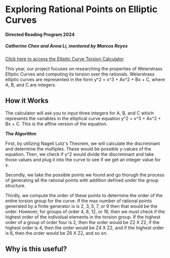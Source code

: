 # Exploring Rational Points on Elliptic Curves

#### Directed Reading Program 2024
##### Catherine Chen and Anna Li, mentored by Marcos Reyes

[Click here to access the Elliptic Curve Torsion Calculator](https://replit.com/@annajli/Elliptic-Curve-Calculator)

This year, our project focuses on researching the properties of Weierstrass Elliptic Curves and computing its torsion over the rationals. Weierstrass elliptic curves are represented in the form y^2 = x^3 + Ax^2 + Bx + C, where A, B, and C are integers.

## How it Works

The calculator will ask you to input three integers for A, B, and C which represents the variables in the elliptical curve equation y^2 = x^3 + Ax^2 + Bx + C. This is the affine version of the equation. 

**The Algorithm**

First, by utilizing Nagell Lutz's Theorem, we will calculate the discriminant and determine the multiples. These would be possible y-values of the equation. Then, we check if y^2 would divide the discriminant and take those values and plug it into the curve to see if we get an integer value for x. 

Secondly, we take the possible points we found and go thorugh the process of generating all the rational points with addition defined under the group structure. 

Thirdly, we compute the order of these points to determine the order of the entire torsion group for the curve. If the max number of rational points generated by a finite generator is is 2, 3, 5, 7, or 9 then that would be the order. However, for groups of order 4, 8, 12, or 16, then we must check if the highest order of the individual elements in the torsion group. If the highest order of a group of order four is 2, then the order would be Z2 X Z2, if the highest order is 4, then the order would be Z4 X Z2, and if the highest order is 6, then the order would be Z6 X Z2, and so on.

## Why is this useful?



 

